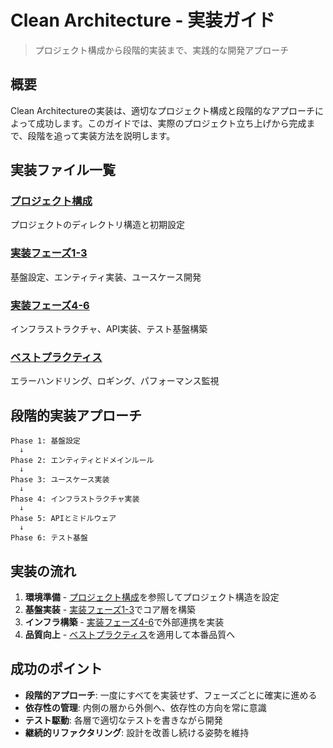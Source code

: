 # Clean Architecture - 実装ガイド

> プロジェクト構成から段階的実装まで、実践的な開発アプローチ

## 概要

Clean Architectureの実装は、適切なプロジェクト構成と段階的なアプローチによって成功します。このガイドでは、実際のプロジェクト立ち上げから完成まで、段階を追って実装方法を説明します。

## 実装ファイル一覧

### [プロジェクト構成](./08-implementation-structure.md)
プロジェクトのディレクトリ構造と初期設定

### [実装フェーズ1-3](./08a-implementation-phases.md)
基盤設定、エンティティ実装、ユースケース開発

### [実装フェーズ4-6](./08b-implementation-infrastructure.md)
インフラストラクチャ、API実装、テスト基盤構築

### [ベストプラクティス](./08c-implementation-best-practices.md)
エラーハンドリング、ロギング、パフォーマンス監視

## 段階的実装アプローチ

```
Phase 1: 基盤設定
  ↓
Phase 2: エンティティとドメインルール
  ↓
Phase 3: ユースケース実装
  ↓
Phase 4: インフラストラクチャ実装
  ↓
Phase 5: APIとミドルウェア
  ↓
Phase 6: テスト基盤
```

## 実装の流れ

1. **環境準備** - [プロジェクト構成](./08-implementation-structure.md)を参照してプロジェクト構造を設定
2. **基盤実装** - [実装フェーズ1-3](./08a-implementation-phases.md)でコア層を構築
3. **インフラ構築** - [実装フェーズ4-6](./08b-implementation-infrastructure.md)で外部連携を実装
4. **品質向上** - [ベストプラクティス](./08c-implementation-best-practices.md)を適用して本番品質へ

## 成功のポイント

- **段階的アプローチ**: 一度にすべてを実装せず、フェーズごとに確実に進める
- **依存性の管理**: 内側の層から外側へ、依存性の方向を常に意識
- **テスト駆動**: 各層で適切なテストを書きながら開発
- **継続的リファクタリング**: 設計を改善し続ける姿勢を維持